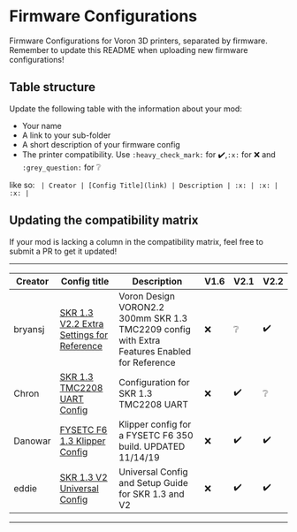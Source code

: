 # Firmware Configurations

Firmware Configurations for Voron 3D printers, separated by firmware.
Remember to update this README when uploading new firmware configurations!

## Table structure

Update the following table with the information about your mod:
- Your name
- A link to your sub-folder
- A short description of your firmware config
- The printer compatibility. Use `:heavy_check_mark:` for :heavy_check_mark:,`:x:` for :x: and `:grey_question:` for :grey_question:

like so:
`
| Creator | [Config Title](link) | Description | :x: | :x: | :x: |`

## Updating the compatibility matrix

If your mod is lacking a column in the compatibility matrix, feel free to submit a PR to get it updated!

---

| Creator | Config title | Description | V1.6 | V2.1 | V2.2 |
|---------|--------------|-------------|------|------|------|
| bryansj  | [SKR 1.3 V2.2 Extra Settings for Reference](./klipper/eddie) | Voron Design VORON2.2 300mm SKR 1.3 TMC2209 config with Extra Features Enabled for Reference | :x: | :grey_question: | :heavy_check_mark: |
| Chron   | [SKR 1.3 TMC2208 UART Config](./klipper/Chron) | Configuration for SKR 1.3 TMC2208 UART | :x: | :heavy_check_mark: | :grey_question: |
| Danowar  | [FYSETC F6 1.3 Klipper Config](./klipper/Danowar/FYSETC_F6_V1.3_Klipper_Config) | Klipper config for a FYSETC F6 350 build. UPDATED 11/14/19 | :x: | :heavy_check_mark: | :heavy_check_mark: |
| eddie  | [SKR 1.3 V2 Universal Config](./klipper/eddie) | Universal Config and Setup Guide for SKR 1.3 and V2 | :x: | :heavy_check_mark: | :heavy_check_mark: |

---

